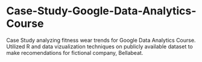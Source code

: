 # Case-Study-Google-Data-Analytics-Course
Case Study analyzing fitness wear trends for Google Data Analytics Course.
Utilized R and data vizualization techniques on publicly available dataset to make recomendations for fictional company, Bellabeat.
